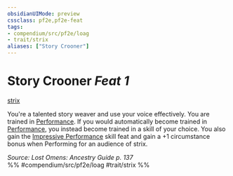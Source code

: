 ```yaml
---
obsidianUIMode: preview
cssclass: pf2e,pf2e-feat
tags:
- compendium/src/pf2e/loag
- trait/strix
aliases: ["Story Crooner"]
---
```

# Story Crooner  *Feat 1*  
[strix](strix-loag.md "Strix Ancestry & Heritage Trait")  


You're a talented story weaver and use your voice effectively. You are trained in [Performance](skills.md#Performance). If you would automatically become trained in [Performance](skills.md#Performance), you instead become trained in a skill of your choice. You also gain the [Impressive Performance](impressive-performance.md) skill feat and gain a +1 circumstance bonus when Performing for an audience of strix.

*Source: Lost Omens: Ancestry Guide p. 137*  
%% #compendium/src/pf2e/loag #trait/strix %%